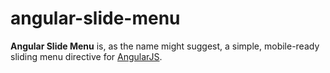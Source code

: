 angular-slide-menu
==================

**Angular Slide Menu** is, as the name might suggest, a simple, mobile-ready sliding menu directive for [AngularJS](https://angularjs.org/). 

